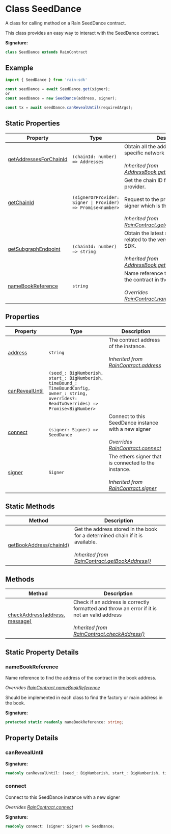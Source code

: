 
# Class SeedDance

A class for calling method on a Rain SeedDance contract.

This class provides an easy way to interact with the SeedDance contract.

<b>Signature:</b>

```typescript
class SeedDance extends RainContract 
```

## Example


```typescript
import { SeedDance } from 'rain-sdk'

const seedDance = await SeedDance.get(signer);
or
const seedDance = new SeedDance(address, signer);

const tx = await seedDance.canRevealUntil(requiredArgs);

```

## Static Properties

|  Property | Type | Description |
|  --- | --- | --- |
|  [getAddressesForChainId](./addressbook.md#getAddressesForChainId-property-static) | `(chainId: number) => Addresses` | Obtain all the addresses deployed in a specific network with a chain ID.<br></br>*Inherited from [AddressBook.getAddressesForChainId](./addressbook.md#getAddressesForChainId-property-static)* |
|  [getChainId](./raincontract.md#getChainId-property-static) | `(signerOrProvider: Signer \| Provider) => Promise<number>` | Get the chain ID from a valid ethers provider.<br></br>Request to the provider stored in the signer which is the chain ID.<br></br>*Inherited from [RainContract.getChainId](./raincontract.md#getChainId-property-static)* |
|  [getSubgraphEndpoint](./addressbook.md#getSubgraphEndpoint-property-static) | `(chainId: number) => string` | Obtain the latest subgraph endpoint related to the version that use the SDK.<br></br>*Inherited from [AddressBook.getSubgraphEndpoint](./addressbook.md#getSubgraphEndpoint-property-static)* |
|  [nameBookReference](./seeddance.md#nameBookReference-property-static) | `string` | Name reference to find the address of the contract in the book address.<br></br>*Overrides [RainContract.nameBookReference](./raincontract.md#nameBookReference-property-static)* |

## Properties

|  Property | Type | Description |
|  --- | --- | --- |
|  [address](./raincontract.md#address-property) | `string` | The contract address of the instance.<br></br>*Inherited from [RainContract.address](./raincontract.md#address-property)* |
|  [canRevealUntil](./seeddance.md#canRevealUntil-property) | `(seed_: BigNumberish, start_: BigNumberish, timeBound_: TimeBoundConfig, owner_: string, overrides?: ReadTxOverrides) => Promise<BigNumber>` |  |
|  [connect](./seeddance.md#connect-property) | `(signer: Signer) => SeedDance` | Connect to this SeedDance instance with a new signer<br></br>*Overrides [RainContract.connect](./raincontract.md#connect-property)* |
|  [signer](./raincontract.md#signer-property) | `Signer` | The ethers signer that is connected to the instance.<br></br>*Inherited from [RainContract.signer](./raincontract.md#signer-property)* |

## Static Methods

|  Method | Description |
|  --- | --- |
|  [getBookAddress(chainId)](./raincontract.md#getBookAddress-method-static-1) | Get the address stored in the book for a determined chain if it is available.<br></br>*Inherited from [RainContract.getBookAddress()](./raincontract.md#getBookAddress-method-static-1)* |

## Methods

|  Method | Description |
|  --- | --- |
|  [checkAddress(address, message)](./raincontract.md#checkAddress-method-1) | Check if an address is correctly formatted and throw an error if it is not an valid address<br></br>*Inherited from [RainContract.checkAddress()](./raincontract.md#checkAddress-method-1)* |

## Static Property Details

<a id="nameBookReference-property-static"></a>

### nameBookReference

Name reference to find the address of the contract in the book address.

*Overrides [RainContract.nameBookReference](./raincontract.md#nameBookReference-property-static)*

Should be implemented in each class to find the factory or main address in the book.

<b>Signature:</b>

```typescript
protected static readonly nameBookReference: string;
```

## Property Details

<a id="canRevealUntil-property"></a>

### canRevealUntil


<b>Signature:</b>

```typescript
readonly canRevealUntil: (seed_: BigNumberish, start_: BigNumberish, timeBound_: TimeBoundConfig, owner_: string, overrides?: ReadTxOverrides) => Promise<BigNumber>;
```

<a id="connect-property"></a>

### connect

Connect to this SeedDance instance with a new signer

*Overrides [RainContract.connect](./raincontract.md#connect-property)*

<b>Signature:</b>

```typescript
readonly connect: (signer: Signer) => SeedDance;
```

